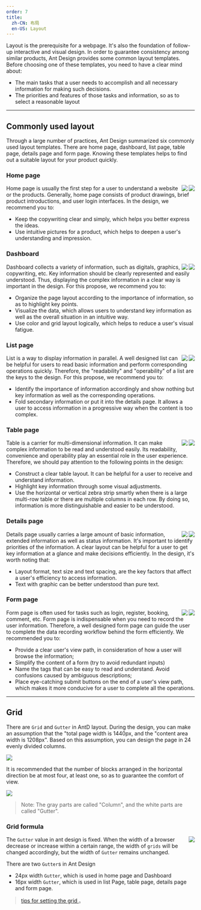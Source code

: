 ```yaml
---
order: 7
title:
  zh-CN: 布局
  en-US: Layout
---
```


Layout is the prerequisite for a webpage. It's also the foundation of follow-up interactive and visual design. In order to guarantee consistency among similar products, Ant Design provides some common layout templates. Before choosing one of these templates, you need to have a clear mind about:

- The main tasks that a user needs to accomplish and all necessary information for making such decisions.
- The priorities and features of those tasks and information, so as to select a reasonable layout

---

## Commonly used layout

Through a large number of practices, Ant Design summarized six commonly used layout templates. There are home page, dashboard, list page, table page, details page and form page. Knowing these templates helps to find out a suitable layout for your product quickly.

### Home page


<img class="preview-img no-padding" align="right" src="https://zos.alipayobjects.com/rmsportal/olHkTiGQqfwThlgPIXzx.png">

<img class="preview-img no-padding" align="right" src="https://zos.alipayobjects.com/rmsportal/uxbNrsFCmPFjYdhDowky.png">

Home page is usually the first step for a user to understand a website or the products. Generally, home page consists of product drawings, brief product introductions, and user login interfaces. In the design, we recommend you to:

- Keep the copywriting clear and simply, which helps you better express the ideas.
- Use intuitive pictures for a product, which helps to deepen a user's understanding and impression.

### Dashboard

<img class="preview-img no-padding" align="right" src="https://zos.alipayobjects.com/rmsportal/fCVwqOiItdbzyZkQOOiQ.png">

<img class="preview-img no-padding" align="right" src="https://zos.alipayobjects.com/rmsportal/LvYKhbKsPzIRLGsBxUJA.png">

Dashboard collects a variety of information, such as digitals, graphics, copywriting, etc. Key information should be clearly represented and easily understood. Thus, displaying the complex information in a clear way is important in the design. For this propose, we recommend you to:

- Organize the page layout according to the importance of information, so as to highlight key points.
- Visualize the data, which allows users to understand key information as well as the overall situation in an intuitive way.
- Use color and grid layout logically, which helps to reduce a user's visual fatigue.


### List page

<img class="preview-img no-padding" align="right" src="https://zos.alipayobjects.com/rmsportal/GSIyiSRJmxUhmxpMoyrj.png">

<img class="preview-img no-padding" align="right" src="https://zos.alipayobjects.com/rmsportal/VyFWYXzkQYYzMzqBXfzO.png">

List is a way to display information in parallel. A well designed list can be helpful for users to read basic information and perform corresponding operations quickly. Therefore, the "readability" and "operability" of a list are the keys to the design. For this propose, we recommend you to:

- Identify the importance of information accordingly and show nothing but key information as well as the corresponding operations.
- Fold secondary information or put it into the details page. It allows a user to access information in a progressive way when the content is too complex.

### Table page

<img class="preview-img no-padding" align="right" src="https://zos.alipayobjects.com/rmsportal/ArRESSbBrLJWhjscKiZh.png">

<img class="preview-img no-padding" align="right" src="https://zos.alipayobjects.com/rmsportal/gDwAZagDBphbcePRDnBZ.png">

Table is a carrier for multi-dimensional information. It can make complex information to be read and understood easily. Its readability, convenience and operability play an essential role in the user experience. Therefore, we should pay attention to the following points in the design:

- Construct a clear table layout. It can be helpful for a user to receive and understand information.
- Highlight key information through some visual adjustments.
- Use the horizontal or vertical zebra strip smartly when there is a large multi-row table or there are multiple columns in each row. By doing so, information is more distinguishable and easier to be understood.

### Details page

<img class="preview-img no-padding" align="right" src="https://zos.alipayobjects.com/rmsportal/wRdLpkIoTNfxOvNOqKyf.png">

<img class="preview-img no-padding" align="right" src="https://zos.alipayobjects.com/rmsportal/IWXpmErtdIHzDYbtNohi.png">

Details page usually carries a large amount of basic information, extended information as well as status information. It's important to identify priorities of the information. A clear layout can be helpful for a user to get key information at a glance and make decisions efficiently. In the design, it's worth noting that:

- Layout format, text size and text spacing, are the key factors that affect a user's efficiency to access information.
- Text with graphic can be better understood than pure text.

### Form page

<img class="preview-img no-padding" align="right" src="https://zos.alipayobjects.com/rmsportal/AVxFnNgjBPIaxLnCOxJv.png">

<img class="preview-img no-padding" align="right" src="https://zos.alipayobjects.com/rmsportal/sqeTZuWlqiGboOITncCh.png">

Form page is often used for tasks such as login, register, booking, comment, etc. Form page is indispensable when you need to record the user information. Therefore, a well designed form page can guide the user to complete the data recording workflow behind the form efficiently. We recommended you to:

- Provide a clear user's view path, in consideration of how a user will browse the information;
- Simplify the content of a form (try to avoid redundant inputs)
- Name the tags that can be easy to read and understand. Avoid confusions caused by ambiguous descriptions;
- Place eye-catching submit buttons on the end of a user's view path, which makes it more conducive for a user to complete all the operations.

---

## Grid

There are `Grid` and `Gutter` in AntD layout. During the design, you can make an assumption that the "total page width is 1440px, and the "content area width is 1208px". Based on this assumption, you can design the page in 24 evenly divided columns.

![](https://os.alipayobjects.com/rmsportal/bohSixChLxFkwsOEiNaF.png)

It is recommended that the number of blocks arranged in the horizontal direction be at most four, at least one, so as to guarantee the comfort of view.

![](https://os.alipayobjects.com/rmsportal/JmrNLpHxwcLebVpBIGqD.png)

> Note: The gray parts are called "Column", and the white parts are called "Gutter".

### Grid formula

<img class="preview-img no-padding" align="right" src="https://os.alipayobjects.com/rmsportal/htXqyMPydaagYLdAGEJK.png">

The `Gutter` value in ant design is fixed. When the width of a browser decrease or increase within a certain range, the width of `grids` will be changed accordingly, but the width of `Gutter` remains unchanged.

There are two `Gutter`s in Ant Design

- 24px width `Gutter`, which is used in home page and Dashboard
- 16px width `Gutter`, which is used in list Page, table page, details page and form page.

> [tips for setting the grid ](https://zos.alipayobjects.com/rmsportal/cbxeMLaFnqQEvFgmhSTS.png)。
